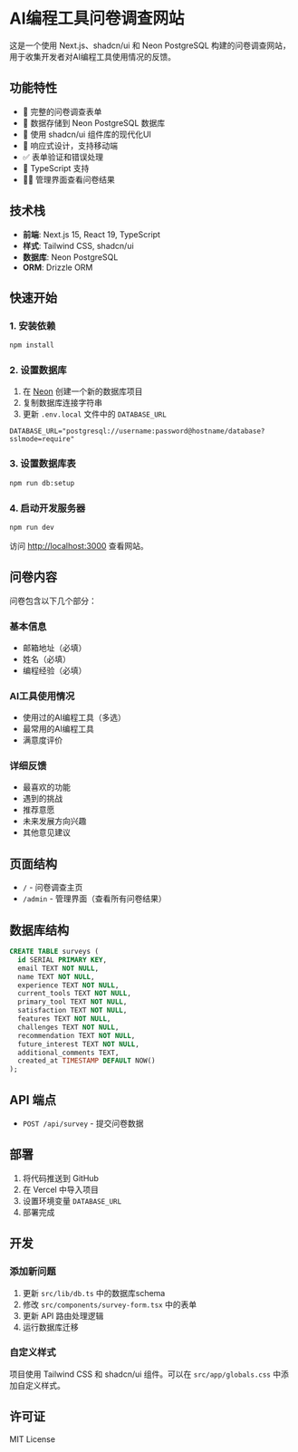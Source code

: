 # AI编程工具问卷调查网站

这是一个使用 Next.js、shadcn/ui 和 Neon PostgreSQL 构建的问卷调查网站，用于收集开发者对AI编程工具使用情况的反馈。

## 功能特性

- 📝 完整的问卷调查表单
- 💾 数据存储到 Neon PostgreSQL 数据库
- 🎨 使用 shadcn/ui 组件库的现代化UI
- 📱 响应式设计，支持移动端
- ✅ 表单验证和错误处理
- 🚀 TypeScript 支持
- 👨‍💼 管理界面查看问卷结果

## 技术栈

- **前端**: Next.js 15, React 19, TypeScript
- **样式**: Tailwind CSS, shadcn/ui
- **数据库**: Neon PostgreSQL
- **ORM**: Drizzle ORM

## 快速开始

### 1. 安装依赖

```bash
npm install
```

### 2. 设置数据库

1. 在 [Neon](https://neon.tech) 创建一个新的数据库项目
2. 复制数据库连接字符串
3. 更新 `.env.local` 文件中的 `DATABASE_URL`

```env
DATABASE_URL="postgresql://username:password@hostname/database?sslmode=require"
```

### 3. 设置数据库表

```bash
npm run db:setup
```

### 4. 启动开发服务器

```bash
npm run dev
```

访问 [http://localhost:3000](http://localhost:3000) 查看网站。

## 问卷内容

问卷包含以下几个部分：

### 基本信息
- 邮箱地址（必填）
- 姓名（必填）
- 编程经验（必填）

### AI工具使用情况
- 使用过的AI编程工具（多选）
- 最常用的AI编程工具
- 满意度评价

### 详细反馈
- 最喜欢的功能
- 遇到的挑战
- 推荐意愿
- 未来发展方向兴趣
- 其他意见建议

## 页面结构

- `/` - 问卷调查主页
- `/admin` - 管理界面（查看所有问卷结果）

## 数据库结构

```sql
CREATE TABLE surveys (
  id SERIAL PRIMARY KEY,
  email TEXT NOT NULL,
  name TEXT NOT NULL,
  experience TEXT NOT NULL,
  current_tools TEXT NOT NULL,
  primary_tool TEXT NOT NULL,
  satisfaction TEXT NOT NULL,
  features TEXT NOT NULL,
  challenges TEXT NOT NULL,
  recommendation TEXT NOT NULL,
  future_interest TEXT NOT NULL,
  additional_comments TEXT,
  created_at TIMESTAMP DEFAULT NOW()
);
```

## API 端点

- `POST /api/survey` - 提交问卷数据

## 部署

1. 将代码推送到 GitHub
2. 在 Vercel 中导入项目
3. 设置环境变量 `DATABASE_URL`
4. 部署完成

## 开发

### 添加新问题

1. 更新 `src/lib/db.ts` 中的数据库schema
2. 修改 `src/components/survey-form.tsx` 中的表单
3. 更新 API 路由处理逻辑
4. 运行数据库迁移

### 自定义样式

项目使用 Tailwind CSS 和 shadcn/ui 组件。可以在 `src/app/globals.css` 中添加自定义样式。

## 许可证

MIT License